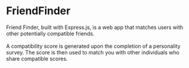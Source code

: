 # FriendFinder
Friend Finder, built with Express.js, is a web app that matches users with other potentially compatible friends. <br><br>
A compatibility score is generated upon the completion of a personality survey. The score is then used to match you with other individuals who share compatible scores.
